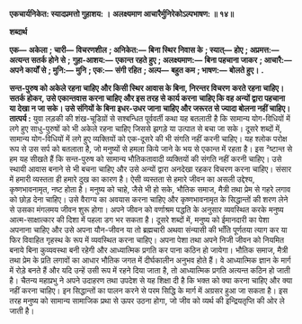 **एकचार्यनिकेत: स्यादप्रमत्तो गुहाशय: ।** **अलक्ष्यमाण आचारैर्मुनिरेकोऽल्पभाषण: ॥ १४॥** 

**शब्दार्थ** 

**एक—** **अकेला** **; चारी—** **विचरणशील** **; अनिकेत:—** **बिना स्थिर निवास के** **; स्यात्—** **होए** **; अप्रमत्त:—** **अत्यन्त सतर्क होने से** **;** **गुहा-आशय:—** **एकान्त रहते हुए** **; अलक्ष्यमाण:—** **बिना पहचाना जाकर** **; आचारै:—** **अपने कार्यों से** **; मुनि:—** **मुनि** **; एक:—** **संगी रहित** **; अल्प—** **बहुत कम** **; भाषण:—** **बोलते हुए।** **.** 

**सन्त-पुरुष को अकेले रहना चाहिए और किसी स्थिर आवास के बिना, निरन्तर विचरण** **करते रहना चाहिए। सतर्क होकर, उसे एकान्तवास करना चाहिए और इस तरह से कार्य करना** **चाहिए कि वह अन्यों द्वारा पहचाना या देखा न जा सके। उसे संगियों के बिना इधर-उधर जाना** **चाहिए और जरूरत से ज्यादा बोलना नहीं चाहिए।** **तात्पर्य :** युवा लड़की की शंख-चूडिय़ों से सश्बन्धित पूर्ववर्ती कथा यह बतलाती है कि सामान्य योग-विधियों में लगे हुए साधु-पुरुषों को भी अकेले रहना चाहिए जिससे झगड़े या उत्पात से बचा जा सके। दूसरे शब्दों में, सामान्य योग-विधियों में लगे हुए व्यक्तियों को एक-दूसरे की भी संगति नहीं करनी चाहिए। यह श्लोक परोक्ष रूप से उस सर्प को बतलाता है, जो मनुष्यों से हमला किये जाने के भय से एकान्त में रहता है। इस ²ष्टान्त से हम यह सीखते हैं कि सन्त-पुरुष को सामान्य भौतिकतावादी व्यक्तियों की संगति नहीं करनी चाहिए। उसे स्थायी आवास बनाने से भी बचना चाहिए और उसे अन्यों द्वारा अनदेखा रहकर विचरण करना चाहिए। संसार में हमारी व्यस्तता ही हमारे दुख का कारण है। ऐसी व्यस्तता से हमारे जीवन का असली उद्देश्य, कृष्णभावनामृत, नष्ट होता है। मनुष्य को चाहे, जैसे भी हो सके, भौतिक समाज, मैत्री तथा प्रेम से गहरे लगाव को छोड़ देना चाहिए। उसे वैराग्य का अवयास करना चाहिए और कृष्णभावनामृत के सिद्धान्तों की शरण लेने से उसका मंगलमय जीवन शुरू होगा। अपने जीवन को वर्णाश्रम पद्धति के अनुसार व्यवस्थित करके मनुष्य आत्म-साक्षात्कार की दिशा में पहला डग भर सकता है। दूसरे शब्दों में, मनुष्य को ईमानदारी का पेशा अपनाना चाहिए और उसे अपना यौन-जीवन या तो ब्रह्मचारी अथवा संन्यासी की भाँति पूर्णतया त्याग कर या फिर विवाहित गृहस्थ के रूप में व्यवस्थित करना चाहिए। अपना पेशा तथा अपने निजी जीवन को नियमित बनाये बिना कुव्यवस्था बनी रहेगी और आध्यात्मिक प्रगति कर पाना कठिन हो जायेगा। भौतिक समाज, मैत्री तथा प्रेम के प्रति लगावों का आधार भौतिक जगत में दीर्घकालीन अनुभव होते हैं। वे आध्यात्मिक ज्ञान के मार्ग में रोड़े बनते हैं और यदि उन्हें उसी रूप में रहने दिया जाता है, तो आध्यात्मिक प्रगति अत्यन्त कठिन हो जाती है। चैतन्य महाप्रभु ने अपने उदाहरण तथा उपदेश से यह शिक्षा दी है कि भक्त को क्या करना चाहिए और क्या नहीं करना चाहिए। इन सिद्धान्तों का पालन करने से परम सिद्धि के मार्ग में अग्रसर हुआ जा सकता है। इस तरह मनुष्य को सामान्य सामाजिक प्रथा से ऊपर उठना होगा, जो जीव को व्यर्थ की इन्द्रियतृप्ति की ओर ले जाती है।  